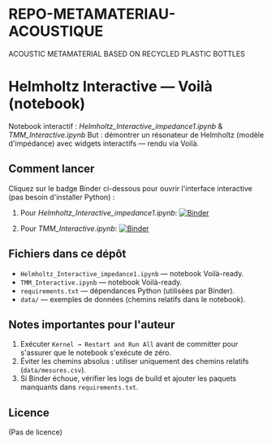 # REPO-METAMATERIAU-ACOUSTIQUE
ACOUSTIC METAMATERIAL BASED ON RECYCLED PLASTIC BOTTLES

# Helmholtz Interactive — Voilà (notebook)

Notebook interactif : *Helmholtz_Interactive_impedance1.ipynb* & *TMM_Interactive.ipynb*
But : démontrer un résonateur de Helmholtz (modèle d'impédance) avec widgets interactifs — rendu via Voilà.

## Comment lancer 
Cliquez sur le badge Binder ci-dessous pour ouvrir l'interface interactive (pas besoin d'installer Python) :

1) Pour *Helmholtz_Interactive_impedance1.ipynb*: 
[![Binder](https://mybinder.org/badge_logo.svg)](https://mybinder.org/v2/gh/fanomezanaalex-arch/REPO-METAMATERIAU-ACOUSTIC/main?urlpath=voila/render/Helmholtz_Interactiv_impedance1.ipynb)

2) Pour *TMM_Interactive.ipynb*: 
[![Binder](https://mybinder.org/badge_logo.svg)](https://mybinder.org/v2/gh/fanomezanaalex-arch/REPO-METAMATERIAU-ACOUSTIC/main?urlpath=voila/render/TMM_Interactive.ipynb)

## Fichiers dans ce dépôt
- `Helmholtz_Interactive_impedance1.ipynb` — notebook Voilà-ready.
- `TMM_Interactive.ipynb` — notebook Voilà-ready.
- `requirements.txt` — dépendances Python (utilisées par Binder).
- `data/` — exemples de données (chemins relatifs dans le notebook).

## Notes importantes pour l'auteur
1. Exécuter `Kernel → Restart and Run All` avant de committer pour s'assurer que le notebook s'exécute de zéro.  
2. Éviter les chemins absolus : utiliser uniquement des chemins relatifs (`data/mesures.csv`).  
3. Si Binder échoue, vérifier les logs de build et ajouter les paquets manquants dans `requirements.txt`.

## Licence
(Pas de licence)

